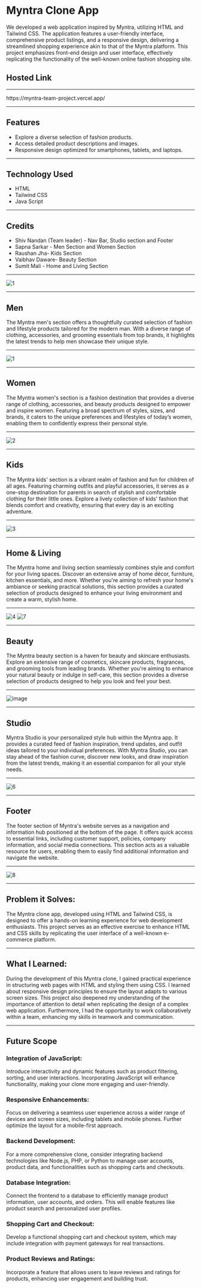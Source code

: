 <h1>Myntra Clone App</h1>

We developed a web application inspired by Myntra, utilizing HTML and Tailwind CSS. The application features a user-friendly interface, comprehensive product listings, and a responsive design, delivering a streamlined shopping experience akin to that of the Myntra platform. This project emphasizes front-end design and user interface, effectively replicating the functionality of the well-known online fashion shopping site.

<h2> Hosted Link </h2>
<hr>
https://myntra-team-project.vercel.app/

<hr>
<h2>Features</h2>

<ul>
  <li>Explore a diverse selection of fashion products.</li>
  <li>Access detailed product descriptions and images.</li>
  <li>Responsive design optimized for smartphones, tablets, and laptops.</li>
</ul>
<hr>
<h2>Technology Used</h2>

<ul>
  <li>HTML</li>
  <li>Tailwind CSS</li>
  <li>Java Script</li>
</ul>

<HR>
<h2>Credits</h2>
<ul>
  <li>Shiv Nandan (Team leader) - Nav Bar, Studio section and Footer</li>
  <li>Sapna Sarkar - Men Section and Women Section</li>
  <li>Raushan Jha- Kids Section</li>
  <li>Vaibhav Daware- Beauty Section</li>
  <li>Sumit Mali - Home and Living Section</li>
</ul>
<hr>

<img src="https://i.ibb.co/Xx9w3Ln/1.png" alt="1" border="0">
<hr>

<h2> Men </h2>

The Myntra men's section offers a thoughtfully curated selection of fashion and lifestyle products tailored for the modern man. With a diverse range of clothing, accessories, and grooming essentials from top brands, it highlights the latest trends to help men showcase their unique style.
<hr>
<img src="https://i.ibb.co/Xx9w3Ln/1.png" alt="1" border="0">

<hr>

<h2> Women </h2>

The Myntra women's section is a fashion destination that provides a diverse range of clothing, accessories, and beauty products designed to empower and inspire women. Featuring a broad spectrum of styles, sizes, and brands, it caters to the unique preferences and lifestyles of today’s women, enabling them to confidently express their personal style.
<hr>
<img src="https://i.ibb.co/9hwyprm/2.png" alt="2" border="0">

<hr>

<h2> Kids </h2>

The Myntra kids' section is a vibrant realm of fashion and fun for children of all ages. Featuring charming outfits and playful accessories, it serves as a one-stop destination for parents in search of stylish and comfortable clothing for their little ones. Explore a lively collection of kids' fashion that blends comfort and creativity, ensuring that every day is an exciting adventure.
<hr>
<img src="https://i.ibb.co/TcxT7Rk/3.png" alt="3" border="0">

<hr>

<h2> Home & Living </h2>

The Myntra home and living section seamlessly combines style and comfort for your living spaces. Discover an extensive array of home décor, furniture, kitchen essentials, and more. Whether you're aiming to refresh your home's ambiance or seeking practical solutions, this section provides a curated selection of products designed to enhance your living environment and create a warm, stylish home.
<hr>
<img src="https://i.ibb.co/SVGxgZG/4.png" alt="4" border="0"> <img src="https://i.ibb.co/PNNXMmY/7.png" alt="7" border="0">


<hr>

<h2> Beauty </h2>
The Myntra beauty section is a haven for beauty and skincare enthusiasts. Explore an extensive range of cosmetics, skincare products, fragrances, and grooming tools from leading brands. Whether you're aiming to enhance your natural beauty or indulge in self-care, this section provides a diverse selection of products designed to help you look and feel your best.
<hr>
<img src="https://i.ibb.co/1JvmZ1G/image.png" alt="image" border="0">

<hr>

<h2> Studio </h2>

Myntra Studio is your personalized style hub within the Myntra app. It provides a curated feed of fashion inspiration, trend updates, and outfit ideas tailored to your individual preferences. With Myntra Studio, you can stay ahead of the fashion curve, discover new looks, and draw inspiration from the latest trends, making it an essential companion for all your style needs.
<hr>
<img src="https://i.ibb.co/YRtQYZX/6.png" alt="6" border="0">

<hr>

<h2> Footer </h2>

The footer section of Myntra's website serves as a navigation and information hub positioned at the bottom of the page. It offers quick access to essential links, including customer support, policies, company information, and social media connections. This section acts as a valuable resource for users, enabling them to easily find additional information and navigate the website.
<hr>
<img src="https://i.ibb.co/DYFSVg7/8.png" alt="8" border="0">
<hr>

<h2>Problem it Solves:</h2>
The Myntra clone app, developed using HTML and Tailwind CSS, is designed to offer a hands-on learning experience for web development enthusiasts. This project serves as an effective exercise to enhance HTML and CSS skills by replicating the user interface of a well-known e-commerce platform.
<hr>
<h2>What I Learned:</h2>
During the development of this Myntra clone, I gained practical experience in structuring web pages with HTML and styling them using CSS. I learned about responsive design principles to ensure the layout adapts to various screen sizes. This project also deepened my understanding of the importance of attention to detail when replicating the design of a complex web application. Furthermore, I had the opportunity to work collaboratively within a team, enhancing my skills in teamwork and communication.

<hr>

<h2>Future Scope</h2>

<h3>Integration of JavaScript:</h3>
<p>Introduce interactivity and dynamic features such as product filtering, sorting, and user interactions. Incorporating JavaScript will enhance functionality, making your clone more engaging and user-friendly.</p>

<h3>Responsive Enhancements:</h3>
<p>Focus on delivering a seamless user experience across a wider range of devices and screen sizes, including tablets and mobile phones. Further optimize the layout for a mobile-first approach.</p>

<h3>Backend Development:</h3>
<p>For a more comprehensive clone, consider integrating backend technologies like Node.js, PHP, or Python to manage user accounts, product data, and functionalities such as shopping carts and checkouts.</p>

<h3>Database Integration:</h3>
<p>Connect the frontend to a database to efficiently manage product information, user accounts, and orders. This will enable features like product search and personalized user profiles.</p>

<h3>Shopping Cart and Checkout:</h3>
<p>Develop a functional shopping cart and checkout system, which may include integration with payment gateways for real transactions.</p>

<h3>Product Reviews and Ratings:</h3>
<p>Incorporate a feature that allows users to leave reviews and ratings for products, enhancing user engagement and building trust.</p>

